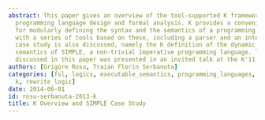 ```yaml
---
abstract: This paper gives an overview of the tool-supported K framework for semantics-based
  programming language design and formal analysis. K provides a convenient notation
  for modularly defining the syntax and the semantics of a programming language, together
  with a series of tools based on these, including a parser and an interpreter. A
  case study is also discussed, namely the K definition of the dynamic and static
  semantics of SIMPLE, a non-trivial imperative programming language. The material
  discussed in this paper was presented in an invited talk at the K'11 workshop.
authors: [Grigore Rosu, Traian Florin Serbanuta]
categories: [fsl, logics, executable_semantics, programming_languages, semantics,
  k, rewrite_logic]
date: 2014-06-01
id: rosu-serbanuta-2013-k
title: K Overview and SIMPLE Case Study
---
```

